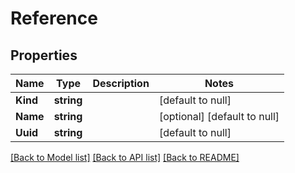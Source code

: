 # Reference

## Properties
Name | Type | Description | Notes
------------ | ------------- | ------------- | -------------
**Kind** | **string** |  | [default to null]
**Name** | **string** |  | [optional] [default to null]
**Uuid** | **string** |  | [default to null]

[[Back to Model list]](../README.md#documentation-for-models) [[Back to API list]](../README.md#documentation-for-api-endpoints) [[Back to README]](../README.md)
